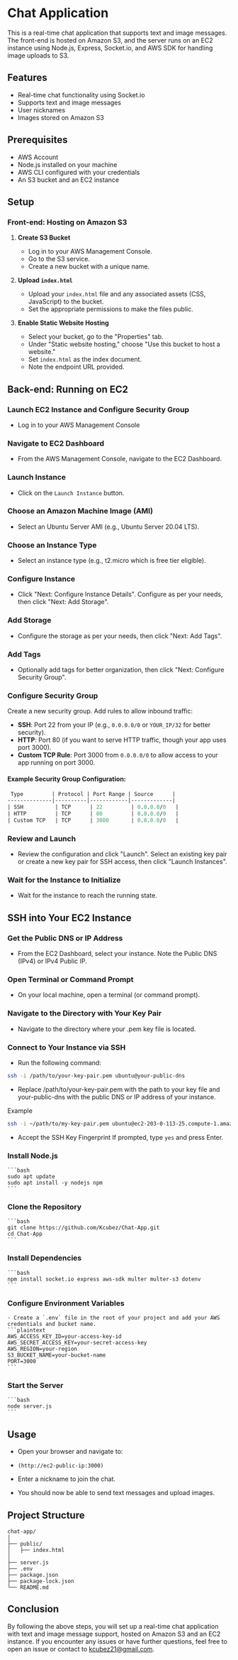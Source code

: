 # Chat Application

This is a real-time chat application that supports text and image messages. The front-end is hosted on Amazon S3, and the server runs on an EC2 instance using Node.js, Express, Socket.io, and AWS SDK for handling image uploads to S3.

## Features

- Real-time chat functionality using Socket.io
- Supports text and image messages
- User nicknames
- Images stored on Amazon S3

## Prerequisites

- AWS Account
- Node.js installed on your machine
- AWS CLI configured with your credentials
- An S3 bucket and an EC2 instance

## Setup

### Front-end: Hosting on Amazon S3

1. **Create S3 Bucket**
    - Log in to your AWS Management Console.
    - Go to the S3 service.
    - Create a new bucket with a unique name.

2. **Upload `index.html`**
    - Upload your `index.html` file and any associated assets (CSS, JavaScript) to the bucket.
    - Set the appropriate permissions to make the files public.

3. **Enable Static Website Hosting**
    - Select your bucket, go to the "Properties" tab.
    - Under "Static website hosting," choose "Use this bucket to host a website."
    - Set `index.html` as the index document.
    - Note the endpoint URL provided.

## Back-end: Running on EC2

###  Launch EC2 Instance and Configure Security Group

- Log in to your AWS Management Console

### Navigate to EC2 Dashboard

- From the AWS Management Console, navigate to the EC2 Dashboard.

### Launch Instance

- Click on the `Launch Instance` button.

### Choose an Amazon Machine Image (AMI)

- Select an Ubuntu Server AMI (e.g., Ubuntu Server 20.04 LTS).

### Choose an Instance Type

- Select an instance type (e.g., t2.micro which is free tier eligible).

### Configure Instance

- Click "Next: Configure Instance Details".
Configure as per your needs, then click "Next: Add Storage".

### Add Storage

- Configure the storage as per your needs, then click "Next: Add Tags".

### Add Tags

- Optionally add tags for better organization, then click "Next: Configure Security Group".

### Configure Security Group

Create a new security group.
Add rules to allow inbound traffic:
- **SSH**: Port 22 from your IP (e.g., `0.0.0.0/0` or `YOUR_IP/32` for better security).
- **HTTP**: Port 80 (if you want to serve HTTP traffic, though your app uses port 3000).
- **Custom TCP Rule**: Port 3000 from `0.0.0.0/0` to allow access to your app running on port 3000.

#### Example Security Group Configuration:
```graphql
 Type         | Protocol | Port Range | Source      |
--------------|----------|------------|-------------|
| SSH          | TCP      | 22         | 0.0.0.0/0   |
| HTTP         | TCP      | 80         | 0.0.0.0/0   |
| Custom TCP   | TCP      | 3000       | 0.0.0.0/0   |
```
### Review and Launch

- Review the configuration and click "Launch".
Select an existing key pair or create a new key pair for SSH access, then click "Launch Instances".

### Wait for the Instance to Initialize

- Wait for the instance to reach the running state.

## SSH into Your EC2 Instance

### Get the Public DNS or IP Address

- From the EC2 Dashboard, select your instance.
Note the Public DNS (IPv4) or IPv4 Public IP.

### Open Terminal or Command Prompt

- On your local machine, open a terminal (or command prompt).

### Navigate to the Directory with Your Key Pair

- Navigate to the directory where your .pem key file is located.

### Connect to Your Instance via SSH

- Run the following command:

```bash
ssh -i /path/to/your-key-pair.pem ubuntu@your-public-dns
```
- Replace /path/to/your-key-pair.pem with the path to your key file and your-public-dns with the public DNS or IP address of your instance.

Example
```bash
ssh -i ~/path/to/my-key-pair.pem ubuntu@ec2-203-0-113-25.compute-1.amazonaws.com
```
- Accept the SSH Key Fingerprint
If prompted, type `yes` and press Enter.

### Install Node.js
    ```bash
    sudo apt update
    sudo apt install -y nodejs npm
    ```

### Clone the Repository
    ```bash
    git clone https://github.com/Kcubez/Chat-App.git
    cd Chat-App
    ```

### Install Dependencies
    ```bash
    npm install socket.io express aws-sdk multer multer-s3 dotenv
    ```

### Configure Environment Variables
    - Create a `.env` file in the root of your project and add your AWS credentials and bucket name.
    ```plaintext
    AWS_ACCESS_KEY_ID=your-access-key-id
    AWS_SECRET_ACCESS_KEY=your-secret-access-key
    AWS_REGION=your-region
    S3_BUCKET_NAME=your-bucket-name
    PORT=3000
    ```

### Start the Server
    ```bash
    node server.js
    ```

## Usage

- Open your browser and navigate to:

- ```(http://ec2-public-ip:3000)```
- Enter a nickname to join the chat.
- You should now be able to send text messages and upload images.

## Project Structure
```
chat-app/
│
├── public/
│   ├── index.html
│
├── server.js
├── .env
├── package.json
├── package-lock.json
└── README.md
```

## Conclusion
By following the above steps, you will set up a real-time chat application with text and image message support, hosted on Amazon S3 and an EC2 instance. If you encounter any issues or have further questions, feel free to open an issue or contact to kcubez21@gmail.com.